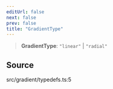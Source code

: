 ```yaml
---
editUrl: false
next: false
prev: false
title: "GradientType"
---
```


> **GradientType**: `"linear"` \| `"radial"`

## Source

src/gradient/typedefs.ts:5
